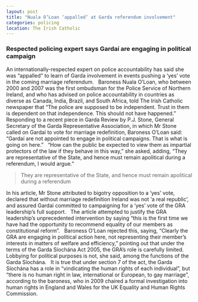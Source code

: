 ```yaml
---
layout: post
title: "Nuala O’Loan ‘appalled’ at Garda referendum involvement"
categories: policing
location: The Irish Catholic
---
```

### Respected policing expert says Gardaí are engaging in political campaign

An internationally-respected expert on police accountability has said she was “appalled” to learn of Garda involvement in events pushing a ‘yes’ vote in the coming marriage referendum.
 
Baroness Nuala O’Loan, who between 2000 and 2007 was the first ombudsman for the Police Service of Northern Ireland, and who has advised on police accountability in countries as diverse as Canada, India, Brazil, and South Africa, told The Irish Catholic newspaper that “The police are supposed to be independent. Trust in them is dependent on that independence. This should not have happened.”
 
Responding to a recent piece in Garda Review by P.J. Stone, General Secretary of the Garda Representative Association, in which Mr Stone called on Gardaí to vote for marriage redefinition, Baroness O’Loan said: “Gardaí are not appointed to engage in political campaigns. That is what is going on here.”
 
“How can the public be expected to view them as impartial protectors of the law if they behave in this way,” she asked, adding, “They are representative of the State, and hence must remain apolitical during a referendum, I would argue.”
 
> They are representative of the State, and hence must remain apolitical during a referendum

In his article, Mr Stone attributed to bigotry opposition to a ‘yes’ vote, declared that without marriage redefinition Ireland was not ‘a real republic’, and assured Gardaí committed to campaigning for a ‘yes’ vote of the GRA leadership’s full support.
 
The article attempted to justify the GRA leadership’s unprecedented intervention by saying “this is the first time we have had the opportunity to recommend equality of our members as constitutional reform”.
 
Baroness O’Loan rejected this, saying, “Clearly the GRA are engaging in political action here, not representing their member’s interests in matters of welfare and efficiency,” pointing out that under the terms of the Garda Síochána Act 2005, the GRA’s role is carefully limited.
 
Lobbying for political purposes is not, she said, among the functions of the Garda Síochána.
 
It is true that under section 7 of the act, the Garda Síochána has a role in “vindicating the human rights of each individual”, but “there is no human right in law, international or European, to gay marriage”, according to the baroness, who in 2009 chaired a formal investigation into human rights in England and Wales for the UK Equality and Human Rights Commission.
